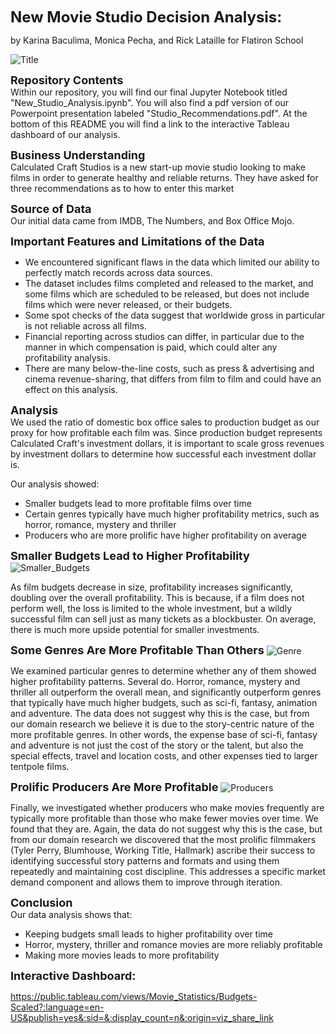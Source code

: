  <font size="+2">**New Movie Studio Decision Analysis:** </font>

by  Karina Baculima, Monica Pecha, and Rick Lataille for Flatiron School

![Title](https://github.com/rjlatail/Phase_2_Repo/blob/main/Images/title.png)

<font size="+1">**Repository Contents**</font>  
Within our repository, you will find our final Jupyter Notebook titled "New_Studio_Analysis.ipynb". You will also find a pdf version of our Powerpoint presentation labeled "Studio_Recommendations.pdf". At the bottom of this README you will find a link to the interactive Tableau dashboard of our analysis.


<font size="+1">**Business Understanding**</font>  
Calculated Craft Studios is a new start-up movie studio looking to make films in order to generate healthy and reliable returns.  They have asked for three recommendations as to how to enter this market

<font size="+1">**Source of Data**</font>  
Our initial data came from IMDB, The Numbers, and Box Office Mojo.

<font size="+1">**Important Features and Limitations of the Data**</font>

- We encountered significant flaws in the data which limited our ability to perfectly match records across data sources.
- The dataset includes films completed and released to the market, and some films which are scheduled to be released, but does not include films which were never released, or their budgets. 
- Some spot checks of the data suggest that worldwide gross in particular is not reliable across all films.
- Financial reporting across studios can differ, in particular due to the manner in which compensation is paid, which could alter any profitability analysis.
- There are many below-the-line costs, such as press & advertising and cinema revenue-sharing, that differs from film to film and could have an effect on this analysis.


<font size="+1">**Analysis**</font>  
We used the ratio of domestic box office sales to production budget as our proxy for how profitable each film was.  Since production budget represents Calculated Craft's investment dollars, it is important to scale gross revenues by investment dollars to determine how successful each investment dollar is.

Our analysis showed:
- Smaller budgets lead to more profitable films over time
- Certain genres typically have much higher profitability metrics, such as horror, romance, mystery and thriller
- Producers who are more prolific have higher profitability on average


<font size="+1">**Smaller Budgets Lead to Higher Profitability**</font>
![Smaller_Budgets](https://github.com/rjlatail/Phase_2_Repo/blob/main/Images/smaller_budgets.png)

As film budgets decrease in size, profitability increases significantly, doubling over the overall profitability.  This is because, if a film does not perform well, the loss is limited to the whole investment, but a wildly successful film can sell just as many tickets as a blockbuster.  On average, there is much more upside potential for smaller investments.


<font size="+1">**Some Genres Are More Profitable Than Others**</font>
![Genre](https://github.com/rjlatail/Phase_2_Repo/blob/main/Images/genre.png)

We examined particular genres to determine whether any of them showed higher profitability patterns.  Several do.  Horror, romance, mystery and thriller all outperform the overall mean, and significantly outperform genres that typically have much higher budgets, such as sci-fi, fantasy, animation and adventure.  The data does not suggest why this is the case, but from our domain research we believe it is due to the story-centric nature of the more profitable genres.  In other words, the expense base of sci-fi, fantasy and adventure is not just the cost of the story or the talent, but also the special effects, travel and location costs, and other expenses tied to larger tentpole films.


<font size="+1">**Prolific Producers Are More Profitable**</font>
![Producers](https://github.com/rjlatail/Phase_2_Repo/blob/main/Images/producers.png)

Finally, we investigated whether producers who make movies frequently are typically more profitable than those who make fewer movies over time.  We found that they are.  Again, the data do not suggest why this is the case, but from our domain research we discovered that the most prolific filmmakers (Tyler Perry, Blumhouse, Working Title, Hallmark) ascribe their success to identifying successful story patterns and formats and using them repeatedly and maintaining cost discipline.  This addresses a specific market demand component and allows them to improve through iteration.


<font size="+1">**Conclusion**</font>  
Our data analysis shows that:
- Keeping budgets small leads to higher profitability over time
- Horror, mystery, thriller and romance movies are more reliably profitable
- Making more movies leads to more profitability


<font size="+1">**Interactive Dashboard:**</font>  

https://public.tableau.com/views/Movie_Statistics/Budgets-Scaled?:language=en-US&publish=yes&:sid=&:display_count=n&:origin=viz_share_link